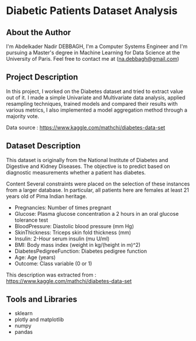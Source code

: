 # Diabetic Patients Dataset Analysis
## About the Author
I'm Abdelkader Nadir DEBBAGH, I'm a Computer Systems Engineer and I'm pursuing a Master's degree in Machine Learning for Data Science at the University of Paris. Feel free to contact me at (na.debbagh@gmail.com)

## Project Description
In this project, I worked on the Diabetes dataset and tried to extract value out of it. I made a simple Univariate and Multivariate data analysis, applied resampling techniques, trained models and compared their results with various metrics, I also implemented a model aggregation method through a majority vote.

Data source : https://www.kaggle.com/mathchi/diabetes-data-set

## Dataset Description
This dataset is originally from the National Institute of Diabetes and Digestive and Kidney Diseases. The objective is to predict based on diagnostic measurements whether a patient has diabetes.

Content
Several constraints were placed on the selection of these instances from a larger database. In particular, all patients here are females at least 21 years old of Pima Indian heritage.

- Pregnancies: Number of times pregnant
- Glucose: Plasma glucose concentration a 2 hours in an oral glucose tolerance test
- BloodPressure: Diastolic blood pressure (mm Hg)
- SkinThickness: Triceps skin fold thickness (mm)
- Insulin: 2-Hour serum insulin (mu U/ml)
- BMI: Body mass index (weight in kg/(height in m)^2)
- DiabetesPedigreeFunction: Diabetes pedigree function
- Age: Age (years)
- Outcome: Class variable (0 or 1)

This description was extracted from : https://www.kaggle.com/mathchi/diabetes-data-set

## Tools and Libraries
- sklearn
- plotly and matplotlib
- numpy
- pandas
